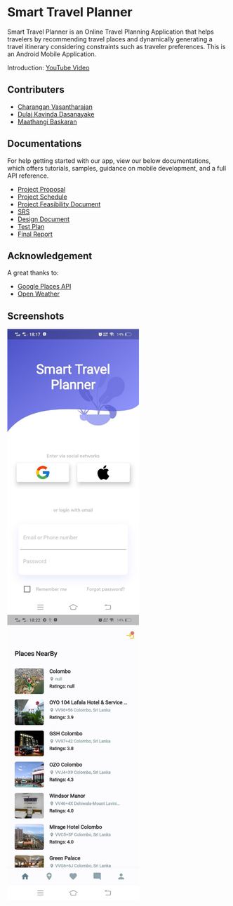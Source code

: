 # Smart Travel Planner

Smart Travel Planner is an Online Travel Planning Application that helps travelers by recommending travel places and dynamically generating a travel itinerary considering constraints such as traveler preferences. This is an Android Mobile Application.

Introduction: [YouTube Video](https://www.youtube.com/watch?v=9VbHaTpXq-Q)

## Contributers

- [Charangan Vasantharajan](https://www.linkedin.com/in/charangan/)
- [Dulaj Kavinda Dasanayake](https://www.linkedin.com/in/dulaj-kavinda-dasanayake/)
- [Maathangi Baskaran](https://www.linkedin.com/in/maathangi-baskaran/)

## Documentations
For help getting started with our app, view our below documentations, which offers tutorials, samples, guidance on mobile development, and a full API reference.

- [Project Proposal](https://docs.google.com/document/d/134SHe5b-mEbFt74IFxLUV2tA2mpe9pjz/edit?usp=sharing&ouid=109216611364830050993&rtpof=true&sd=true)
- [Project Schedule](https://drive.google.com/file/d/1GkYSc95hHLcU3sNkUbtbJylidpJbFivx/view?usp=sharing)
- [Project Feasibility Document](https://docs.google.com/document/d/1DdIjR16eA99_wcENQOdLDDpVT8coJ16W/edit?usp=sharing&ouid=109216611364830050993&rtpof=true&sd=true)
- [SRS](https://docs.google.com/document/d/1WVqoB54ei-XZI7a4bMvTFo9cNAtnVppa/edit?usp=sharing&ouid=109216611364830050993&rtpof=true&sd=true)
- [Design Document](https://docs.google.com/document/d/1o4-fJ4whHWer2rqYKpb1L7oGWE_Y3FY2/edit?usp=sharing&ouid=109216611364830050993&rtpof=true&sd=true)
- [Test Plan](https://docs.google.com/document/d/1VPCKzzdg2zFMHsGI8vO-8d0jhhNmAEM1/edit?usp=sharing&ouid=109216611364830050993&rtpof=true&sd=true)
- [Final Report]()

## Acknowledgement
A great thanks to:
- [Google Places API](https://developers.google.com/maps/documentation/places/web-service/overview)
- [Open Weather](https://openweathermap.org/)


## Screenshots

<img align="left" alt="welcome-screeen" width="300px"  src="assets/screenshots/1.jpg" />
<img align="left" alt="welcome-screeen" width="300px"  src="assets/screenshots/2.jpg" />
